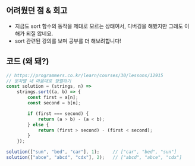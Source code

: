 ## 어려웠던 점 & 회고
- 지금도 sort 함수의 동작을 제대로 모르는 상태여서, 디버깅을 해봤지만 그래도 이해가 되질 않네요.
- sort 관련된 강의를 보며 공부를 더 해보려합니다!

## 코드 (왜 돼?)
```js
// https://programmers.co.kr/learn/courses/30/lessons/12915
// 문자열 내 마음대로 정렬하기
const solution = (strings, n) =>
    strings.sort((a, b) => {
        const first = a[n];
        const second = b[n];

        if (first === second) {
            return (a > b) - (a < b);
        } else {
            return (first > second) - (first < second);
        }
    });

solution(["sun", "bed", "car"], 1);     // ["car", "bed", "sun"]
solution(["abce", "abcd", "cdx"], 2);   // ["abcd", "abce", "cdx"]
```